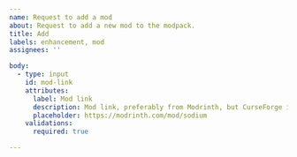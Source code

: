 ```yaml
---
name: Request to add a mod
about: Request to add a new mod to the modpack.
title: Add
labels: enhancement, mod
assignees: ''

body:
  - type: input
    id: mod-link
    attributes:
      label: Mod link
      description: Mod link, preferably from Modrinth, but CurseForge is allowed if there's no Modrinth version.
      placeholder: https://modrinth.com/mod/sodium
    validations:
      required: true

---
```

